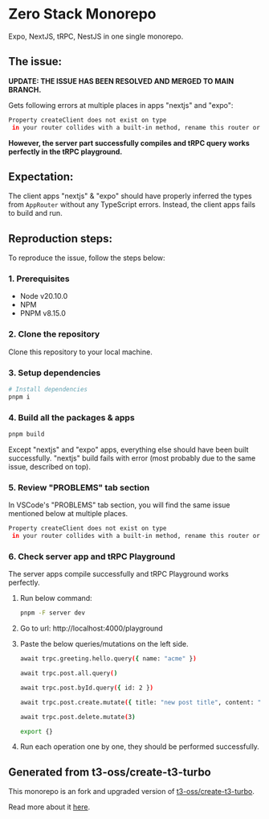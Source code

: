 # Zero Stack Monorepo

Expo, NextJS, tRPC, NestJS in one single monorepo.

## The issue:

**UPDATE: THE ISSUE HAS BEEN RESOLVED AND MERGED TO MAIN BRANCH.**

Gets following errors at multiple places in apps "nextjs" and "expo":

```bash
Property createClient does not exist on type
 in your router collides with a built-in method, rename this router or procedure on your backend." | "The property useUtils' in your router collides with a built-in method, rename this router or procedure on your backend." | ... 4 more ... | "The property useDehydratedState' in your route...'.
```

**However, the server part successfully compiles and tRPC query works perfectly in the tRPC playground.**

## Expectation:

The client apps "nextjs" & "expo" should have properly inferred the types from `AppRouter` without any TypeScript errors. Instead, the client apps fails to build and run.

## Reproduction steps:

To reproduce the issue, follow the steps below:

### 1. Prerequisites

- Node v20.10.0
- NPM
- PNPM v8.15.0

### 2. Clone the repository

Clone this repository to your local machine.

### 3. Setup dependencies

```bash
# Install dependencies
pnpm i
```

### 4. Build all the packages & apps

```bash
pnpm build
```

Except "nextjs" and "expo" apps, everything else should have been built successfully. "nextjs" build fails with error (most probably due to the same issue, described on top).

### 5. Review "PROBLEMS" tab section

In VSCode's "PROBLEMS" tab section, you will find the same issue mentioned below at multiple places.

```bash
Property createClient does not exist on type
 in your router collides with a built-in method, rename this router or procedure on your backend." | "The property useUtils' in your router collides with a built-in method, rename this router or procedure on your backend." | ... 4 more ... | "The property useDehydratedState' in your route...'.
```

### 6. Check server app and tRPC Playground

The server apps compile successfully and tRPC Playground works perfectly.

1. Run below command:

   ```bash
   pnpm -F server dev
   ```

2. Go to url: http://localhost:4000/playground

3. Paste the below queries/mutations on the left side.

   ```bash
   await trpc.greeting.hello.query({ name: "acme" })

   await trpc.post.all.query()

   await trpc.post.byId.query({ id: 2 })

   await trpc.post.create.mutate({ title: "new post title", content: "new post content" })

   await trpc.post.delete.mutate(3)

   export {}
   ```

4. Run each operation one by one, they should be performed successfully.

## Generated from t3-oss/create-t3-turbo

This monorepo is an fork and upgraded version of [t3-oss/create-t3-turbo](https://github.com/t3-oss/create-t3-turbo).

Read more about it [here](https://github.com/t3-oss/create-t3-turbo/blob/main/README.md).
